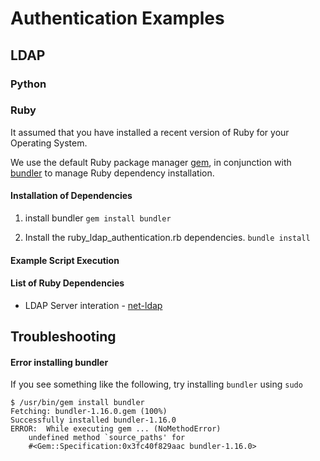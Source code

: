 # Authentication Examples

## LDAP

### Python

### Ruby

It assumed that you have installed a recent version of Ruby for your
Operating System.

We use the default Ruby package manager
 [gem](https://en.wikipedia.org/wiki/RubyGems),
 in conjunction with [bundler](http://bundler.io/) to manage Ruby dependency
installation.

#### Installation of Dependencies

1. install bundler
   `gem install bundler`

2. Install the ruby_ldap_authentication.rb dependencies.
   `bundle install`

#### Example Script Execution


#### List of Ruby Dependencies

* LDAP Server interation - [net-ldap](https://github.com/ruby-ldap/ruby-net-ldap/)


## Troubleshooting

#### Error installing bundler

If you see something like the following, try installing `bundler` using `sudo`

```
$ /usr/bin/gem install bundler
Fetching: bundler-1.16.0.gem (100%)
Successfully installed bundler-1.16.0
ERROR:  While executing gem ... (NoMethodError)
    undefined method `source_paths' for
    #<Gem::Specification:0x3fc40f829aac bundler-1.16.0>
```
